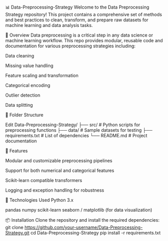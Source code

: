 📊 Data-Preprocessing-Strategy
Welcome to the Data Preprocessing Strategy repository! This project contains a comprehensive set of methods and best practices to clean, transform, and prepare raw datasets for machine learning and data analysis tasks.

🚀 Overview
Data preprocessing is a critical step in any data science or machine learning workflow. This repo provides modular, reusable code and documentation for various preprocessing strategies including:

Data cleaning

Missing value handling

Feature scaling and transformation

Categorical encoding

Outlier detection

Data splitting

📁 Folder Structure

Edit
Data-Preprocessing-Strategy/
├── src/ # Python scripts for preprocessing functions
├── data/ # Sample datasets for testing
├── requirements.txt # List of dependencies
└── README.md # Project documentation

🔧 Features

Modular and customizable preprocessing pipelines

Support for both numerical and categorical features

Scikit-learn compatible transformers

Logging and exception handling for robustness

🧰 Technologies Used
Python 3.x

pandas
numpy
scikit-learn
seaborn / matplotlib (for data visualization)

📦 Installation
Clone the repository and install the required dependencies:
git clone https://github.com/your-username/Data-Preprocessing-Strategy.git
cd Data-Preprocessing-Strategy
pip install -r requirements.txt
